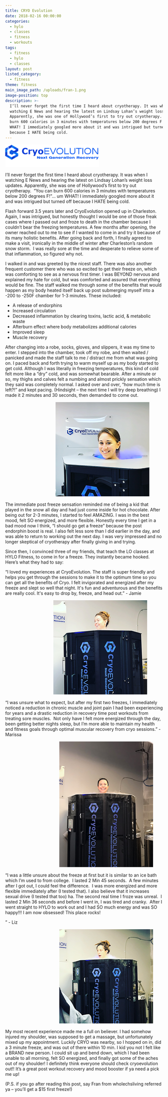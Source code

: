 ```yaml
---
title: CRYO Evolution
date: 2018-02-16 00:00:00
categories:
  - hylo
  - classes
  - fitness
  - workouts
tags:
  - fitness
  - hylo
  - classes
layout: post
listed_category:
  - fitness
theme: fitness
main_image_path: /uploads/fran-1.png
image-position: top
description: >-
  I’ll never forget the first time I heard about cryotherapy. It was when I
  watching E News and hearing the latest on Lindsay Lohan’s weight loss updates.
  Apparently, she was one of Hollywood’s first to try out cryotherapy.  “You can
  burn 600 calories in 3 minutes with temperatures below 200 degrees F!”… um
  WHAT! I immediately googled more about it and was intrigued but turned off
  because I HATE being cold.
---
```


![](/uploads/versions/logo-1---x----300-70x---.png)

I’ll never forget the first time I heard about cryotherapy. It was when I watching E News and hearing the latest on Lindsay Lohan’s weight loss updates. Apparently, she was one of Hollywood’s first to try out cryotherapy.  “You can burn 600 calories in 3 minutes with temperatures below 200 degrees F!”… um WHAT! I immediately googled more about it and was intrigued but turned off because I HATE being cold.

Flash forward 3.5 years later and CryoEvolution opened up in Charleston. Again, I was intrigued, but honestly thought I would be one of those freak cases where I passed out and froze to death in the chamber because I couldn’t bear the freezing temperatures. A few months after opening, the owner reached out to me to see if I wanted to come in and try it because of its many holistic benefits. After going back and forth, I finally agreed to make a visit, ironically in the middle of winter after Charleston’s random snow storm.  I was really sore at the time and desperate to relieve some of that inflammation, so figured why not.

I walked in and was greeted by the nicest staff. There was also another frequent customer there who was so excited to get their freeze on, which was comforting to see as a nervous first timer. I was BEYOND nervous and explained my hate for cold, but was comforted and assured that everything would be fine. The staff walked me through some of the benefits that would happen as my body heated itself back up post submerging myself into a -200 to -250F chamber for 1-3 minutes. These included:

* A release of endorphins
* Increased circulation
* Decreased inflammation by clearing toxins, lactic acid, & metabolic waste
* Afterburn effect where body metabolizes additional calories
* Improved sleep
* Muscle recovery

After changing into a robe, socks, gloves, and slippers, it was my time to enter. I stepped into the chamber, took off my robe, and then waited / panicked and made the staff talk to me / distract me from what was going on. I paced back and forth trying to warm myself up as my body started to get cold. Although I was literally in freezing temperatures, this kind of cold felt more like a “dry” cold, and was somewhat bearable. After a minute or so, my thighs and calves felt a numbing and almost prickly sensation which they said was completely normal. I asked over and over, “how much time is left?!” and kept pacing. (Hindsight – the next time I will try deep breathing) I made it 2 minutes and 30 seconds, then demanded to come out.

                                         [![](/uploads/versions/fran-5---x----300-300x---.png)](/images/IMG_1284.jpg)

The immediate post freeze sensation reminded me of being a kid that played in the snow all day and had just come inside for hot chocolate. After being out for 2-3 minutes, I started to feel AMAZING. I was in the best mood, felt SO energized, and more flexible. Honestly every time I get in a bad mood now I think, “I should go get a freeze” because the post endorphin boost is real. I also felt less sore than I did earlier in the day, and was able to return to working out the next day. I was very impressed and no longer skeptical of cryotherapy after finally giving in and trying.

Since then, I convinced three of my friends, that teach the LO classes at HYLO Fitness, to come in for a freeze. They instantly became hooked. Here’s what they had to say:

“I loved my experiences at CryoEvolution. The staff is super friendly and helps you get through the sessions to make it to the optimum time so you can get all the benefits of Cryo. I felt invigorated and energized after my freeze and slept so well that night. It's fun and adventurous and the benefits are really cool. It's easy to drop by, freeze, and head out.” - Jamie

                                       ![](/uploads/versions/img-1282---x----300-300x---.png)

“I was unsure what to expect, but after my first two freezes, I immediately noticed a reduction in chronic muscle and joint pain I had been experiencing for years and a drastic reduction in recovery time post workouts from treating sore muscles.  Not only have I felt more energized through the day, been getting better nights sleep, but I’m more able to maintain my health and fitness goals through optimal muscular recovery from cryo sessions.” - Marissa

                                            ![](/uploads/versions/img-1272---x----300-400x---.png)

“I was a little unsure about the freeze at first but it is similar to an ice bath which I’m used to from college.  I lasted 2 Min 45 seconds.  A few minutes after I got out, I could feel the difference.  I was more energized and more flexible immediately after (I tested that). I also believe that it increases sexual drive (I tested that too) ha. The second real time I froze was unreal.  I lasted 2 Min 36 seconds and before I went in, I was tired and cranky.  After I went straight to HYLO to work out and I had SO much energy and was SO happy!!! I am now obsessed! This place rocks!

” - Liz

                                            ![](/uploads/versions/img-1281---x----300-300x---.png)

My most recent experience made me a full on believer. I had somehow injured my shoulder, was supposed to get a massage, but unfortunately mixed up my appointment. Luckily CRYO was nearby, so I hopped on in, did a 3 minute freeze, and was out of there within 10 min. I kid you not I felt like a BRAND new person. I could sit up and bend down, which I had been unable to all morning, felt SO energized, and finally got some of the aches out of my shoulder! I definitely think everyone should check cryoevolution out!! It’s a great post workout recovery and mood booster if ya need a pick me up!

(P.S. if you go after reading this post, say Fran from wholechsliving referred ya – you’ll get a $15 first freeze!)